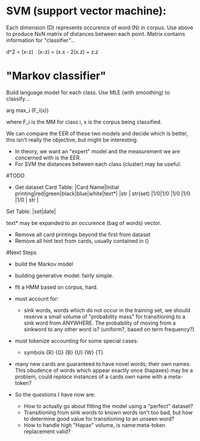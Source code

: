 # SVM (support vector machine):

Each dimension (D) represents occurence of word (N) in corpus.
Use above to produce NxN matrix of distances between each point.
Matrix contains information for "classifier"...

d^2 = (x-z) . (x-z)
    = (x.x - 2(x.z) + z.z 

# "Markov classifier"
Build language model for each class.
Use MLE (with smoothing) to classify...

arg max\_i (F\_i(x))

where F\_i is the MM for class i, x is the corpus being classified.

We can compare the EER of these two models and decide which is better, this isn't really the objective, but
might be interesting.

- In theory, we want an "expert" model and the measurement we are concerned with is the EER.
- For SVM the distances between each class (cluster) may be useful.


#TODO
- Get dataset
Card Table:
|Card Name|Initial printing|red|green|black|blue|white|text*|
|str      | str(set)       |1/0|1/0  |1/0  |1/0 |1/0  | str |

Set Table:
|set|date|

text* may be expanded to an occurence (bag of words) vector.

- Remove all card printings beyond the first from dataset
- Remove all hint text from cards, usually contained in ()


#Next Steps
- build the Markov model
- building generative model: fairly simple.
- fit a HMM based on corpus, hard.
- must account for:
    + sink words, words which do not occur in the training set, we should reserve a small volume of
      "probability mass" for transitioning to a sink word from ANYWHERE. The probability of moving from
      a sinkword to any other word is? (uniform?, based on term frequency?)
- must tokenize accounting for some special cases:
    + symbols {R} {G} {B} {U} {W} {T}

- many new cards are guaranteed to have novel words; their own names. This obudence of words which appear
    exactly once (hapaxes) may be a problem, could *replace* instances of a cards own name with a meta-token?

- So the questions I have now are:
    + How to actually go about fitting the model using a "perfect" dataset?
    + Transitioning from sink words to known words isn't too bad, but how to determine good value for
        transitioning to an unseen word?
    + How to handle high "Hapax" volume, is name:meta-token replacement valid?












